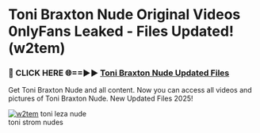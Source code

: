 # Toni Braxton Nude Original Videos 0nlyFans Leaked - Files Updated! (w2tem)

<h3>🔴 CLICK HERE 🌐==►► <a href="https://tinyurl.com/52m3yx9h" rel="nofollow">Toni Braxton Nude Updated Files</a></h3>

Get Toni Braxton Nude and all content. Now you can access all videos and pictures of Toni Braxton Nude. New Updated Files 2025!

[![w2tem](https://i.imgur.com/TnHtlc8.gif)](https://tinyurl.com/52m3yx9h)
toni leza nude<br>
toni strom nudes
